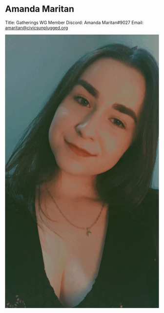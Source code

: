 # Amanda Maritan

Title: Gatherings WG Member
Discord: Amanda Maritan#9027
Email: amaritan@civicsunplugged.org

![Amanda Maritan.png](Amanda%20Maritan%20ab11da7b5aeb498bac57db04d6d743c2/Amanda_Maritan.png)